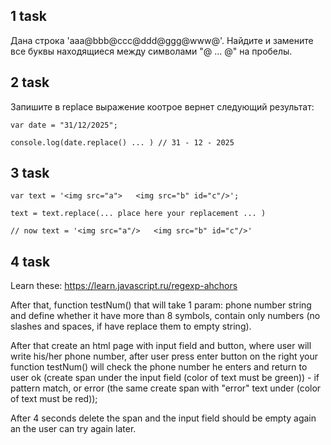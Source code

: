 ## 1 task

Дана строка 'aaa@bbb@ccc@ddd@ggg@www@'. 
Найдите и замените все буквы находящиеся между символами "@ ... @" на пробелы.

## 2 task

Запишите в replace выражение коотрое вернет следующий результат:

```
var date = "31/12/2025";

console.log(date.replace() ... ) // 31 - 12 - 2025
```

## 3 task

```
var text = '<img src="a">   <img src="b" id="c"/>';

text = text.replace(... place here your replacement ... )

// now text = '<img src="a"/>   <img src="b" id="c"/>'
```

## 4 task

Learn these: 
https://learn.javascript.ru/regexp-ahchors

After that, function testNum() that will take 1 param: phone number string and define whether it have more than 8 symbols, 
contain only numbers (no slashes and spaces, if have replace them to empty string).

After that create an html page with input field and button, where user will write his/her phone number, 
after user press enter button on the right your function testNum() will check the phone number he enters 
and return to user ok (create span under the input field (color of text must be green)) - if pattern match, 
or error (the same create span with "error" text under (color of text must be red));

After 4 seconds delete the span and the input field should be empty again an the user can try again later.





